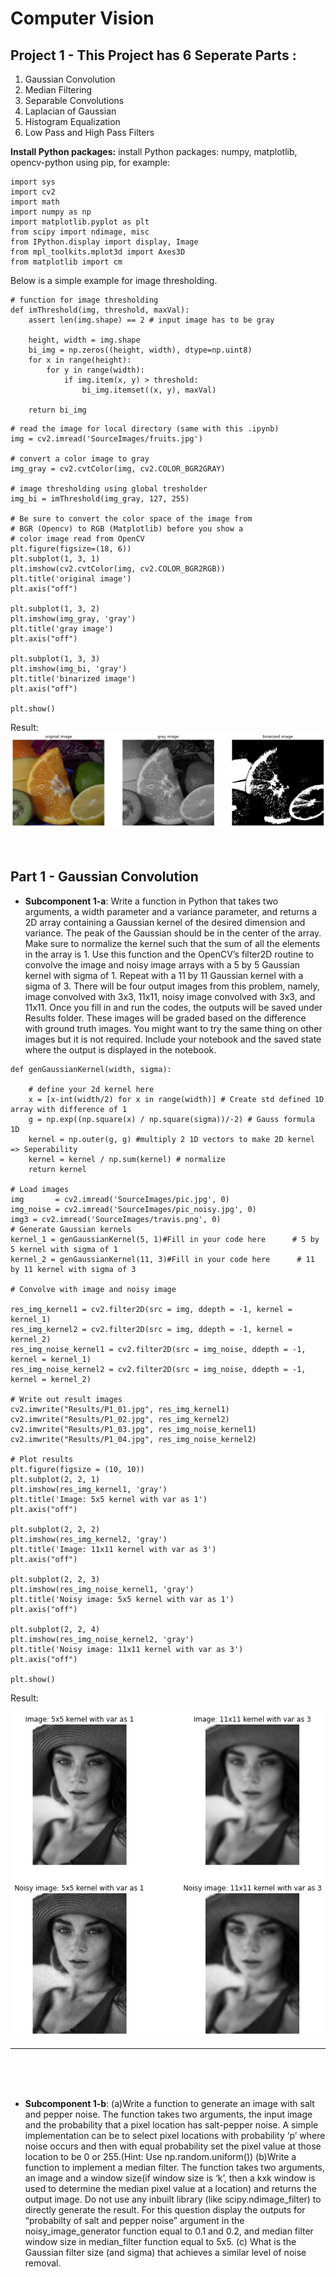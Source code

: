 # Computer Vision

## Project 1 - This Project has 6 Seperate Parts  : 

1. Gaussian Convolution
2. Median Filtering
3. Separable Convolutions
4. Laplacian of Gaussian
5. Histogram Equalization
6. Low Pass and High Pass Filters

**Install Python packages:** install Python packages: numpy, matplotlib, opencv-python using pip, for example:

``` 
import sys
import cv2
import math
import numpy as np
import matplotlib.pyplot as plt
from scipy import ndimage, misc
from IPython.display import display, Image
from mpl_toolkits.mplot3d import Axes3D
from matplotlib import cm
```

Below is a simple example for image thresholding. 
``` 
# function for image thresholding
def imThreshold(img, threshold, maxVal):
    assert len(img.shape) == 2 # input image has to be gray
    
    height, width = img.shape
    bi_img = np.zeros((height, width), dtype=np.uint8)
    for x in range(height):
        for y in range(width):
            if img.item(x, y) > threshold:
                bi_img.itemset((x, y), maxVal)
                
    return bi_img
```

``` 
# read the image for local directory (same with this .ipynb) 
img = cv2.imread('SourceImages/fruits.jpg')

# convert a color image to gray
img_gray = cv2.cvtColor(img, cv2.COLOR_BGR2GRAY)

# image thresholding using global tresholder
img_bi = imThreshold(img_gray, 127, 255)

# Be sure to convert the color space of the image from
# BGR (Opencv) to RGB (Matplotlib) before you show a 
# color image read from OpenCV
plt.figure(figsize=(18, 6))
plt.subplot(1, 3, 1)
plt.imshow(cv2.cvtColor(img, cv2.COLOR_BGR2RGB))
plt.title('original image')
plt.axis("off")

plt.subplot(1, 3, 2)
plt.imshow(img_gray, 'gray')
plt.title('gray image')
plt.axis("off")

plt.subplot(1, 3, 3)
plt.imshow(img_bi, 'gray')
plt.title('binarized image')
plt.axis("off")

plt.show()
```

Result: 
<img src = "./assets/cv_project1_part1.png" style="background-color: white">
 <br />
 <br />
 <br />

## Part 1 - Gaussian Convolution 

 * **Subcomponent 1-a**: Write a function in Python that takes two arguments, a width parameter and a variance parameter, and returns a 2D array containing a Gaussian kernel of the desired dimension and variance. The peak of the Gaussian should be in the center of the array. Make sure to normalize the kernel such that the sum of all the elements in the array is 1. Use this function and the OpenCV’s filter2D routine to convolve the image and noisy image arrays with a 5 by 5 Gaussian kernel with sigma of 1. Repeat with a 11 by 11 Gaussian kernel with a sigma of 3. There will be four output images from this problem, namely, image convolved with 3x3, 11x11, noisy image convolved with 3x3, and 11x11. Once you fill in and run the codes, the outputs will be saved under Results folder. These images will be graded based on the difference with ground truth images. You might want to try the same thing on other images but it is not required. Include your notebook and the saved state where the output is displayed in the notebook.

``` 
def genGaussianKernel(width, sigma):
    
    # define your 2d kernel here 
    x = [x-int(width/2) for x in range(width)] # Create std defined 1D array with difference of 1
    g = np.exp((np.square(x) / np.square(sigma))/-2) # Gauss formula 1D
    kernel = np.outer(g, g) #multiply 2 1D vectors to make 2D kernel => Seperability
    kernel = kernel / np.sum(kernel) # normalize
    return kernel

# Load images
img       = cv2.imread('SourceImages/pic.jpg', 0)
img_noise = cv2.imread('SourceImages/pic_noisy.jpg', 0)
img3 = cv2.imread('SourceImages/travis.png', 0)
# Generate Gaussian kernels
kernel_1 = genGaussianKernel(5, 1)#Fill in your code here      # 5 by 5 kernel with sigma of 1
kernel_2 = genGaussianKernel(11, 3)#Fill in your code here      # 11 by 11 kernel with sigma of 3

# Convolve with image and noisy image

res_img_kernel1 = cv2.filter2D(src = img, ddepth = -1, kernel = kernel_1)
res_img_kernel2 = cv2.filter2D(src = img, ddepth = -1, kernel = kernel_2)
res_img_noise_kernel1 = cv2.filter2D(src = img_noise, ddepth = -1, kernel = kernel_1)
res_img_noise_kernel2 = cv2.filter2D(src = img_noise, ddepth = -1, kernel = kernel_2)

# Write out result images
cv2.imwrite("Results/P1_01.jpg", res_img_kernel1)
cv2.imwrite("Results/P1_02.jpg", res_img_kernel2)
cv2.imwrite("Results/P1_03.jpg", res_img_noise_kernel1)
cv2.imwrite("Results/P1_04.jpg", res_img_noise_kernel2)

# Plot results
plt.figure(figsize = (10, 10))
plt.subplot(2, 2, 1)
plt.imshow(res_img_kernel1, 'gray')
plt.title('Image: 5x5 kernel with var as 1')
plt.axis("off")

plt.subplot(2, 2, 2)
plt.imshow(res_img_kernel2, 'gray')
plt.title('Image: 11x11 kernel with var as 3')
plt.axis("off")

plt.subplot(2, 2, 3)
plt.imshow(res_img_noise_kernel1, 'gray')
plt.title('Noisy image: 5x5 kernel with var as 1')
plt.axis("off")

plt.subplot(2, 2, 4)
plt.imshow(res_img_noise_kernel2, 'gray')
plt.title('Noisy image: 11x11 kernel with var as 3')
plt.axis("off")

plt.show()
```
Result: 

<img src = "./assets/cv_project1_part2.png" style="background-color: white">
<hr />
 <br />
 <br />
 <br />

 * **Subcomponent 1-b**:
 (a)Write a function to generate an image with salt and pepper noise. The function takes two arguments, the input image and the probability that a pixel location has salt-pepper noise. A simple implementation can be to select pixel locations with probability ‘p’ where noise occurs and then with equal probability set the pixel value at those location to be 0 or 255.(Hint: Use np.random.uniform())
(b)Write a function to implement a median filter. The function takes two arguments, an image and a window size(if window size is ‘k’, then a kxk window is used to determine the median pixel value at a location) and returns the output image. Do not use any inbuilt library (like scipy.ndimage_filter) to directly generate the result.
For this question display the outputs for “probabilty of salt and pepper noise” argument in the noisy_image_generator function equal to 0.1 and 0.2, and median filter window size in median_filter function equal to 5x5.
(c) What is the Gaussian filter size (and sigma) that achieves a similar level of noise removal.